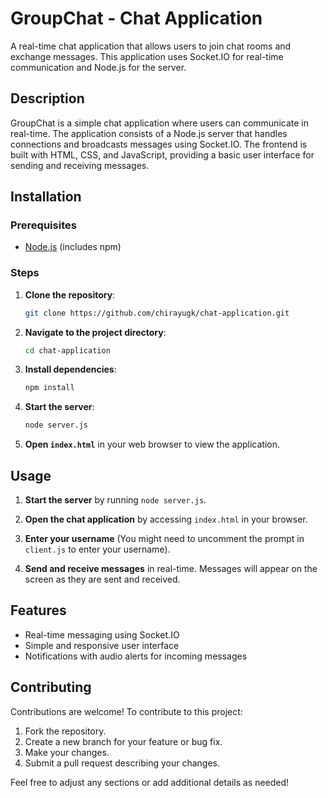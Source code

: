 

# GroupChat - Chat Application

A real-time chat application that allows users to join chat rooms and exchange messages. This application uses Socket.IO for real-time communication and Node.js for the server.

## Description

GroupChat is a simple chat application where users can communicate in real-time. The application consists of a Node.js server that handles connections and broadcasts messages using Socket.IO. The frontend is built with HTML, CSS, and JavaScript, providing a basic user interface for sending and receiving messages.

## Installation

### Prerequisites

- [Node.js](https://nodejs.org/) (includes npm)

### Steps

1. **Clone the repository**:
    ```bash
    git clone https://github.com/chirayugk/chat-application.git
    ```

2. **Navigate to the project directory**:
    ```bash
    cd chat-application
    ```

3. **Install dependencies**:
    ```bash
    npm install
    ```

4. **Start the server**:
    ```bash
    node server.js
    ```

5. **Open `index.html`** in your web browser to view the application.

## Usage

1. **Start the server** by running `node server.js`.

2. **Open the chat application** by accessing `index.html` in your browser.

3. **Enter your username** (You might need to uncomment the prompt in `client.js` to enter your username).

4. **Send and receive messages** in real-time. Messages will appear on the screen as they are sent and received.

## Features

- Real-time messaging using Socket.IO
- Simple and responsive user interface
- Notifications with audio alerts for incoming messages

## Contributing

Contributions are welcome! To contribute to this project:

1. Fork the repository.
2. Create a new branch for your feature or bug fix.
3. Make your changes.
4. Submit a pull request describing your changes.



Feel free to adjust any sections or add additional details as needed!
